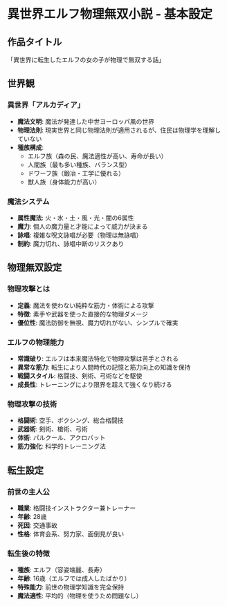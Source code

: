 # 異世界エルフ物理無双小説 - 基本設定

## 作品タイトル
「異世界に転生したエルフの女の子が物理で無双する話」

## 世界観

### 異世界「アルカディア」
- **魔法文明**: 魔法が発達した中世ヨーロッパ風の世界
- **物理法則**: 現実世界と同じ物理法則が適用されるが、住民は物理学を理解していない
- **種族構成**: 
  - エルフ族（森の民、魔法適性が高い、寿命が長い）
  - 人間族（最も多い種族、バランス型）
  - ドワーフ族（鍛冶・工学に優れる）
  - 獣人族（身体能力が高い）

### 魔法システム
- **属性魔法**: 火・水・土・風・光・闇の6属性
- **魔力**: 個人の魔力量と才能によって威力が決まる
- **詠唱**: 複雑な呪文詠唱が必要（物理は無詠唱）
- **制約**: 魔力切れ、詠唱中断のリスクあり

## 物理無双設定

### 物理攻撃とは
- **定義**: 魔法を使わない純粋な筋力・体術による攻撃
- **特徴**: 素手や武器を使った直接的な物理ダメージ
- **優位性**: 魔法防御を無視、魔力切れがない、シンプルで確実

### エルフの物理能力
- **常識破り**: エルフは本来魔法特化で物理攻撃は苦手とされる
- **異常な筋力**: 転生により人間時代の記憶と筋力向上の知識を保持
- **戦闘スタイル**: 格闘技、剣術、弓術などを駆使
- **成長性**: トレーニングにより限界を超えて強くなり続ける

### 物理攻撃の技術
- **格闘術**: 空手、ボクシング、総合格闘技
- **武器術**: 剣術、槍術、弓術
- **体術**: パルクール、アクロバット
- **筋力強化**: 科学的トレーニング法

## 転生設定

### 前世の主人公
- **職業**: 格闘技インストラクター兼トレーナー
- **年齢**: 28歳
- **死因**: 交通事故
- **性格**: 体育会系、努力家、面倒見が良い

### 転生後の特徴
- **種族**: エルフ（容姿端麗、長寿）
- **年齢**: 16歳（エルフでは成人したばかり）
- **特殊能力**: 前世の物理学知識を完全保持
- **魔法適性**: 平均的（物理を使うため問題なし）